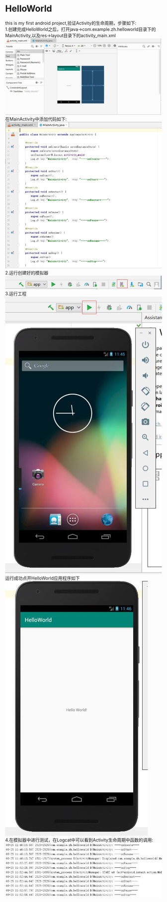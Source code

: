 # HelloWorld
this is my first android project,验证Activity的生命周期，步骤如下:<br>
1.创建完成HelloWorld之后，打开java->com.example.zh.helloworld目录下的MainActivity,以及res->layout目录下的activity_main.xml<br>
![image](https://github.com/AiTiE/images/blob/master/6.jpg)
在MainActivity中添加代码如下:<br>
![image](https://github.com/AiTiE/images/blob/master/1.jpg)
2.运行创建好的模拟器<br>
![image](https://github.com/AiTiE/images/blob/master/2.jpg)<br>
3.运行工程<br>
![image](https://github.com/AiTiE/images/blob/master/3.jpg)<br>
运行成功点开HelloWorld应用程序如下<br>
![image](https://github.com/AiTiE/images/blob/master/4.jpg)<br>
4.在模拟器中进行测试，在Logcat中可以看到Activity生命周期中函数的调用:<br>
![image](https://github.com/AiTiE/images/blob/master/5.jpg)
